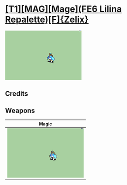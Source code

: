 # [\[T1\]\[MAG\]\[Mage\]\(FE6 Lilina Repalette\)\[F\]{Zelix}](./)

<img src="./6.%20Magic/Magic_000.png" alt="[T1][MAG][Mage](FE6 Lilina Repalette)[F]{Zelix} standing" />

## Credits



## Weapons


|Magic |
|  :---: |
| <img alt="Magic animation" src="./6.%20Magic/Magic.gif" /> |
